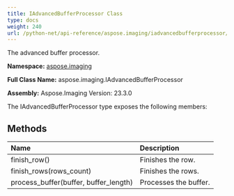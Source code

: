```yaml
---
title: IAdvancedBufferProcessor Class
type: docs
weight: 240
url: /python-net/api-reference/aspose.imaging/iadvancedbufferprocessor/
---
```


The advanced buffer processor.

**Namespace:** [aspose.imaging](/imaging/python-net/api-reference/aspose.imaging/)

**Full Class Name:** aspose.imaging.IAdvancedBufferProcessor

**Assembly:**  Aspose.Imaging Version: 23.3.0

The IAdvancedBufferProcessor type exposes the following members:
## **Methods**
|**Name**|**Description**|
| :- | :- |
|finish_row()|Finishes the row.|
|finish_rows(rows_count)|Finishes the rows.|
|process_buffer(buffer, buffer_length)|Processes the buffer.|
